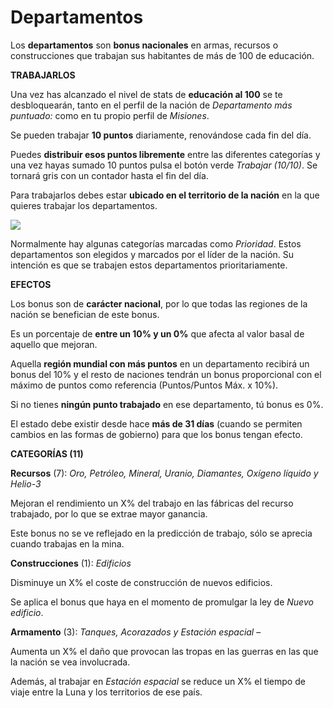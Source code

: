 # Departamentos

Los **departamentos** son **bonus nacionales** en armas, recursos o construcciones que trabajan sus habitantes de más de 100 de educación.

**TRABAJARLOS**

  
Una vez has alcanzado el nivel de stats de **educación al 100** se te desbloquearán, tanto en el perfil de la nación de _Departamento más puntuado:_ como en tu propio perfil de _Misiones_.

Se pueden trabajar **10 puntos** diariamente, renovándose cada fin del día.

Puedes **distribuir esos puntos libremente** entre las diferentes categorías y una vez hayas sumado 10 puntos pulsa el botón verde _Trabajar (10/10)_. Se tornará gris con un contador hasta el fin del día.

Para trabajarlos debes estar **ubicado en el territorio de la nación** en la que quieres trabajar los departamentos.

![](https://es.lambda-rr.es/wp-content/uploads/2018/10/Screenshot_2018-10-19-16-46-32-325_com.android.chrome.png)

  
Normalmente hay algunas categorías marcadas como _Prioridad_. Estos departamentos son elegidos y marcados por el líder de la nación. Su intención es que se trabajen estos departamentos prioritariamente.

**EFECTOS**

  
Los bonus son de **carácter nacional**, por lo que todas las regiones de la nación se benefician de este bonus.

Es un porcentaje de **entre un 10% y un 0%** que afecta al valor basal de aquello que mejoran.

Aquella **región mundial con más puntos** en un departamento recibirá un bonus del 10% y el resto de naciones tendrán un bonus proporcional con el máximo de puntos como referencia (Puntos/Puntos Máx. x 10%).

Si no tienes **ningún punto trabajado** en ese departamento, tú bonus es 0%.

El estado debe existir desde hace **más de 31 días** (cuando se permiten cambios en las formas de gobierno) para que los bonus tengan efecto.

**CATEGORÍAS (11)**

**Recursos** (7): _Oro, Petróleo, Mineral, Uranio, Diamantes, Oxígeno líquido y Helio-3_

Mejoran el rendimiento un X% del trabajo en las fábricas del recurso trabajado, por lo que se extrae mayor ganancia.

Este bonus no se ve reflejado en la predicción de trabajo, sólo se aprecia cuando trabajas en la mina.

**Construcciones** (1): _Edificios_

Disminuye un X% el coste de construcción de nuevos edificios.

Se aplica el bonus que haya en el momento de promulgar la ley de _Nuevo edificio_.

**Armamento** (3): _Tanques, Acorazados y Estación espacial_ –

Aumenta un X% el daño que provocan las tropas en las guerras en las que la nación se vea involucrada.

Además, al trabajar en _Estación espacial_ se reduce un X% el tiempo de viaje entre la Luna y los territorios de ese país.